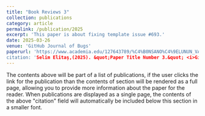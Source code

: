 ```yaml
---
title: "Book Reviews 3"
collection: publications
category: article
permalink: /publication/2025
excerpt: 'This paper is about fixing template issue #693.'
date: 2025-03-26
venue: 'GitHub Journal of Bugs'
paperurl: 'https://www.academia.edu/127643789/%C4%B0NSANO%C4%9ELUNUN_VAR_OLU%C5%9EUNUN_%C4%B0ZAHI
citation: 'Selim Elitaş,(2025). &quot;Paper Title Number 3.&quot; <i>GitHub Journal of Bugs</i>. 1(3).'
---
```


The contents above will be part of a list of publications, if the user clicks the link for the publication than the contents of section will be rendered as a full page, allowing you to provide more information about the paper for the reader. When publications are displayed as a single page, the contents of the above "citation" field will automatically be included below this section in a smaller font.
